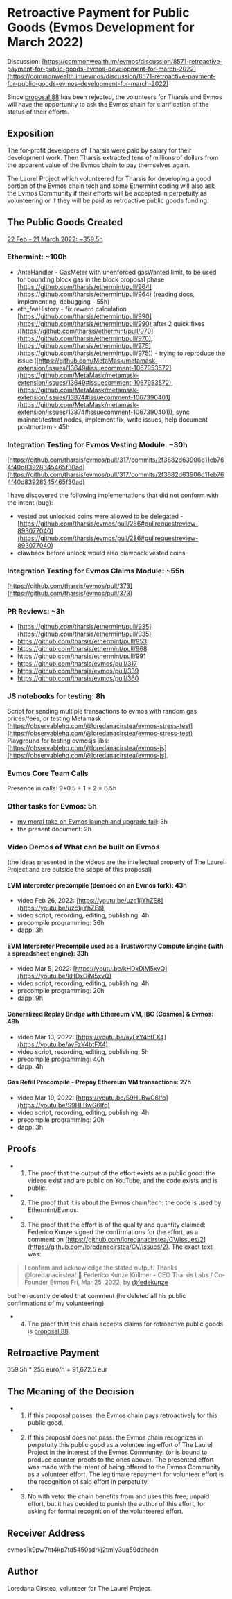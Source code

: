 # Retroactive Payment for Public Goods (Evmos Development for March 2022)

Discussion: [https://commonwealth.im/evmos/discussion/8571-retroactive-payment-for-public-goods-evmos-development-for-march-2022](https://commonwealth.im/evmos/discussion/8571-retroactive-payment-for-public-goods-evmos-development-for-march-2022)

Since [proposal 88](https://www.mintscan.io/evmos/proposals/88) has been rejected, the volunteers for Tharsis and Evmos will have the opportunity to ask the Evmos chain for clarification of the status of their efforts.

## Exposition

The for-profit developers of Tharsis were paid by salary for their development work. Then Tharsis extracted tens of millions of dollars from the apparent value of the Evmos chain to pay themselves again.

The Laurel Project which volunteered for Tharsis for developing a good portion of the Evmos chain tech and some Ethermint coding will also ask the Evmos Community if their efforts will be accepted in perpetuity as volunteering or if they will be paid as retroactive public goods funding.

## The Public Goods Created

[22 Feb - 21 March 2022: ~359.5h](https://github.com/loredanacirstea/CV/blob/5a6aa821f7c22515b557f443c63de081e8a5700f/evmos/2.%20March_2022.md)

### Ethermint: ~100h

- AnteHandler - GasMeter with unenforced gasWanted limit, to be used for bounding block gas in the block proposal phase [https://github.com/tharsis/ethermint/pull/964](https://github.com/tharsis/ethermint/pull/964) (reading docs, implementing, debugging - 55h)
- eth_feeHistory - fix reward calculation [https://github.com/tharsis/ethermint/pull/990](https://github.com/tharsis/ethermint/pull/990) after 2 quick fixes ([https://github.com/tharsis/ethermint/pull/970](https://github.com/tharsis/ethermint/pull/970), [https://github.com/tharsis/ethermint/pull/975](https://github.com/tharsis/ethermint/pull/975)) - trying to reproduce the issue ([https://github.com/MetaMask/metamask-extension/issues/13649#issuecomment-1067953572](https://github.com/MetaMask/metamask-extension/issues/13649#issuecomment-1067953572), [https://github.com/MetaMask/metamask-extension/issues/13874#issuecomment-1067390401](https://github.com/MetaMask/metamask-extension/issues/13874#issuecomment-1067390401)), sync mainnet/testnet nodes, implement fix, write issues, help document postmortem - 45h

### Integration Testing for Evmos Vesting Module: ~30h

[https://github.com/tharsis/evmos/pull/317/commits/2f3682d63906d11eb764f40d83928345465f30ad](https://github.com/tharsis/evmos/pull/317/commits/2f3682d63906d11eb764f40d83928345465f30ad)

I have discovered the following implementations that did not conform with the intent (bug):
- vested but unlocked coins were allowed to be delegated - [https://github.com/tharsis/evmos/pull/286#pullrequestreview-893077040](https://github.com/tharsis/evmos/pull/286#pullrequestreview-893077040)
- clawback before unlock would also clawback vested coins

### Integration Testing for Evmos Claims Module: ~55h

[https://github.com/tharsis/evmos/pull/373](https://github.com/tharsis/evmos/pull/373)

### PR Reviews: ~3h

- [https://github.com/tharsis/ethermint/pull/935](https://github.com/tharsis/ethermint/pull/935)
- https://github.com/tharsis/ethermint/pull/953
- https://github.com/tharsis/ethermint/pull/968
- https://github.com/tharsis/ethermint/pull/991
- https://github.com/tharsis/evmos/pull/317
- https://github.com/tharsis/evmos/pull/339
- https://github.com/tharsis/evmos/pull/360

### JS notebooks for testing: 8h

Script for sending multiple transactions to evmos with random gas prices/fees, or testing Metamask: [https://observablehq.com/@loredanacirstea/evmos-stress-test](https://observablehq.com/@loredanacirstea/evmos-stress-test)
Playground for testing evmosjs libs: [https://observablehq.com/@loredanacirstea/evmos-js](https://observablehq.com/@loredanacirstea/evmos-js).


### Evmos Core Team Calls

Presence in calls: 9*0.5 + 1 * 2 = 6.5h

### Other tasks for Evmos: 5h

- [my moral take on Evmos launch and upgrade fail](https://github.com/the-laurel/governance/blob/main/docs/EthicsOfBlockchainGovernance.md): 3h
- the present document: 2h

### Video Demos of What can be built on Evmos

(the ideas presented in the videos are the intellectual property of The Laurel Project and are outside the scope of this proposal)

#### EVM interpreter precompile (demoed on an Evmos fork): 43h

- video Feb 26, 2022: [https://youtu.be/uzc1ijYhZE8](https://youtu.be/uzc1ijYhZE8)
- video script, recording, editing, publishing: 4h
- precompile programming: 36h
- dapp: 3h


#### EVM Interpreter Precompile used as a Trustworthy Compute Engine (with a spreadsheet engine): 33h

- video Mar 5, 2022: [https://youtu.be/kHDxDiM5xvQ](https://youtu.be/kHDxDiM5xvQ)
- video script, recording, editing, publishing: 4h
- precompile programming: 20h
- dapp: 9h

#### Generalized Replay Bridge with Ethereum VM, IBC (Cosmos) & Evmos: 49h

- video Mar 13, 2022: [https://youtu.be/ayFzY4btFX4](https://youtu.be/ayFzY4btFX4)
- video script, recording, editing, publishing: 5h
- precompile programming: 40h
- dapp: 4h

#### Gas Refill Precompile - Prepay Ethereum VM transactions: 27h

- video Mar 19, 2022: [https://youtu.be/S9HLBwG6Ifo](https://youtu.be/S9HLBwG6Ifo)
- video script, recording, editing, publishing: 4h
- precompile programming: 20h
- dapp: 3h


## Proofs

* 1. The proof that the output of the effort exists as a public good: the videos exist and are public on YouTube, and the code exists and is public.
* 2. The proof that it is about the Evmos chain/tech: the code is used by Ethermint/Evmos.
* 3. The proof that the effort is of the quality and quantity claimed: Federico Kunze signed the confirmations for the effort, as a comment on [https://github.com/loredanacirstea/CV/issues/2](https://github.com/loredanacirstea/CV/issues/2). The exact text was:
> I confirm and acknowledge the stated output. Thanks @loredanacirstea! 💯
> Federico Kunze Küllmer - CEO Tharsis Labs / Co-Founder Evmos
> Fri, Mar 25, 2022, by [@fedekunze](https://github.com/fedekunze)

but he recently deleted that comment (he deleted all his public confirmations of my volunteering).
* 4. The proof that this chain accepts claims for retroactive public goods is [proposal 88](https://www.mintscan.io/evmos/proposals/88).

## Retroactive Payment

359.5h * 255 euro/h = 91,672.5 eur


## The Meaning of the Decision

* 1. If this proposal passes: the Evmos chain pays retroactively for this public good.
* 2. If this proposal does not pass: the Evmos chain recognizes in perpetuity this public good as a volunteering effort of The Laurel Project in the interest of the Evmos Community. (or is bound to produce counter-proofs to the ones above). The presented effort was made with the intent of being offered to the Evmos Community as a volunteer effort. The legitimate repayment for volunteer effort is the recognition of said effort in perpetuity. 
* 3. No with veto: the chain benefits from and uses this free, unpaid effort, but it has decided to punish the author of this effort, for asking for formal recognition of the volunteered effort.

## Receiver Address

evmos1k9pw7ht4kp7td5450sdrkj2tmly3ug59ddhadn


## Author

Loredana Cirstea, volunteer for The Laurel Project.




